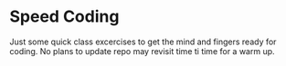 # Speed Coding
Just some quick class excercises to get the mind and fingers ready for coding. 
No plans to update repo may revisit time ti time for a warm up.
